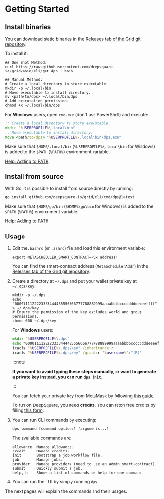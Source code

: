 # Getting Started

## Install binaries

You can download static binaries in the [Releases tab of the Grid git repository](https://github.com/deepsquare-io/grid/releases?q=cli%2F&expanded=true).

To install it:

```shell
## One Shot Method:
curl https://raw.githubusercontent.com/deepsquare-io/grid/main/cli/get-dps | bash

## Manual Method:
# Create a local directory to store executable.
mkdir -p ~/.local/bin
# Move executable to install directory.
mv <path/to/dps> ~/.local/bin/dps
# Add executation permission.
chmod +x ~/.local/bin/dps
```

For **Windows** users, open `cmd.exe` (don't use PowerShell) and execute:

```bat
:: Create a local directory to store executable.
mkdir "%USERPROFILE%\.local\bin"
:: Move executable to install directory.
move <path/to/dps> "%USERPROFILE%\.local\bin\dps.exe"
```

Make sure that `$HOME/.local/bin` (`%USERPROFILE%\.local\bin` for Windows) is added to the `$PATH` (`%PATH%`) environment variable.

[Help: Adding to PATH](https://www.java.com/en/download/help/path.html).

## Install from source

With Go, it is possible to install from source directly by running:

```shell
go install github.com/deepsquare-io/grid/cli/cmd/dps@latest
```

Make sure that `$HOME/go/bin` (`%HOME%\go\bin` for Windows) is added to the `$PATH` (`%PATH%`) environment variable.

[Help: Adding to PATH](https://www.java.com/en/download/help/path.html).

## Usage

1. Edit the`.bashrc` (or `.zshrc`) file and load this environment variable:

   ```shell
   export METASCHEDULER_SMART_CONTRACT=<0x address>
   ```

   You can find the smart-contract address (`MetaSchedulerAddr`) in the [Releases tab of the Grid git repository](https://github.com/deepsquare-io/grid/releases?q=smart-contracts&expanded=true).

2. Create a directory at `~/.dps` and put your wallet private key at `~/.dps/key`:

   ```shell
   mkdir -p ~/.dps
   echo "0000111122223333444455556666777788889999aaaabbbbccccddddeeeeffff" > ~/.dps/key
   # Ensure the permission of the key excludes world and group permissions.
   chmod 600 ~/.dps/key
   ```

   For **Windows** users:

   ```bat
   mkdir "%USERPROFILE%\.dps"
   echo "0000111122223333444455556666777788889999aaaabbbbccccddddeeeeffff" > "%USERPROFILE%\.dps\key"
   icacls "%USERPROFILE%\.dps\key" /inheritance:r
   icacls "%USERPROFILE%\.dps\key" /grant:r "%username%":"(R)"
   ```

   :::note

   **If you want to avoid typing these steps manually, or want to generate a private key instead, you can run `dps init`.**

   :::

   You can fetch your private key from MetaMask by following [this guide](https://support.metamask.io/hc/en-us/articles/360015289632-How-to-export-an-account-s-private-key#).

   To run on DeepSquare, you need **credits**. You can fetch free credits by filling [this form](https://share-eu1.hsforms.com/1PVlRXYdMSdy-iBH_PXx_0wev6gi).

3. You can run CLI commands by executing:

   ```shell
   dps command [command options] [arguments...]
   ```

   The available commands are:

   ```shell
   allowance  Manage allowance.
   credit     Manage credits.
   init       Bootstrap a job workflow file.
   job        Manage jobs.
   provider   Manage providers (need to use an admin smart-contract).
   submit     Quickly submit a job.
   help, h    Shows a list of commands or help for one command
   ```

4. You can run the TUI by simply running `dps`.

The next pages will explain the commands and their usages.
